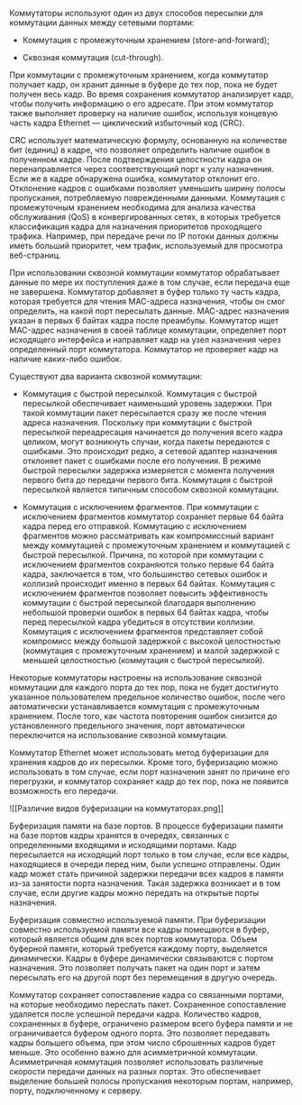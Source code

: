 Коммутаторы используют один из двух способов пересылки для коммутации данных между сетевыми портами:

- Коммутация с промежуточным хранением (store-and-forward);

- Сквозная коммутация (cut-through).

При коммутации с промежуточным хранением, когда коммутатор получает кадр, он хранит данные в буфере до тех пор, пока не будет получен весь кадр. Во время сохранения коммутатор анализирует кадр, чтобы получить информацию о его адресате. При этом коммутатор также выполняет проверку на наличие ошибок, используя концевую часть кадра Ethernet — циклический избыточный код (CRC).

CRC использует математическую формулу, основанную на количестве бит (единиц) в кадре, что позволяет определить наличие ошибок в полученном кадре. После подтверждения целостности кадра он перенаправляется через соответствующий порт к узлу назначения. Если же в кадре обнаружена ошибка, коммутатор отклонит его. Отклонение кадров с ошибками позволяет уменьшить ширину полосы пропускания, потребляемую поврежденными данными. Коммутация с промежуточным хранением необходима для анализа качества обслуживания (QoS) в конвергированных сетях, в которых требуется классификация кадра для назначения приоритетов проходящего трафика. Например, при передаче речи по IP потоки данных должны иметь больший приоритет, чем трафик, используемый для просмотра веб-страниц.

При использовании сквозной коммутации коммутатор обрабатывает данные по мере их поступления даже в том случае, если передача еще не завершена. Коммутатор добавляет в буфер только ту часть кадра, которая требуется для чтения MAC-адреса назначения, чтобы он смог определить, на какой порт пересылать данные. MAC-адрес назначения указан в первых 6 байтах кадра после преамбулы. Коммутатор ищет MAC-адрес назначения в своей таблице коммутации, определяет порт исходящего интерфейса и направляет кадр на узел назначения через определенный порт коммутатора. Коммутатор не проверяет кадр на наличие каких-либо ошибок.

Существуют два варианта сквозной коммутации:

- Коммутация с быстрой пересылкой. Коммутация с быстрой пересылкой обеспечивает наименьший уровень задержки. При такой коммутации пакет пересылается сразу же после чтения адреса назначения. Поскольку при коммутации с быстрой пересылкой переадресация начинается до получения всего кадра целиком, могут возникнуть случаи, когда пакеты передаются с ошибками. Это происходит редко, а сетевой адаптер назначения отклоняет пакет с ошибками после его получения. В режиме быстрой пересылки задержка измеряется с момента получения первого бита до передачи первого бита. Коммутация с быстрой пересылкой является типичным способом сквозной коммутации.

- Коммутация с исключением фрагментов. При коммутации с исключением фрагментов коммутатор сохраняет первые 64 байта кадра перед его отправкой. Коммутацию с исключением фрагментов можно рассматривать как компромиссный вариант между коммутацией с промежуточным хранением и коммутацией с быстрой пересылкой. Причина, по которой при коммутации с исключением фрагментов сохраняются только первые 64 байта кадра, заключается в том, что большинство сетевых ошибок и коллизий происходит именно в первых 64 байтах. Коммутация с исключением фрагментов позволяет повысить эффективность коммутации с быстрой пересылкой благодаря выполнению небольшой проверки ошибок в первых 64 байтах кадра, чтобы перед пересылкой кадра убедиться в отсутствии коллизии. Коммутация с исключением фрагментов представляет собой компромисс между большой задержкой с высокой целостностью (коммутация с промежуточным хранением) и малой задержкой с меньшей целостностью (коммутация с быстрой пересылкой).

Некоторые коммутаторы настроены на использование сквозной коммутации для каждого порта до тех пор, пока не будет достигнуто указанное пользователем предельное количество ошибок, после чего автоматически устанавливается коммутация с промежуточным хранением. После того, как частота повторения ошибок снизится до установленного предельного значения, порт автоматически переключится на использование сквозной коммутации.

Коммутатор Ethernet может использовать метод буферизации для хранения кадров до их пересылки. Кроме того, буферизацию можно использовать в том случае, если порт назначения занят по причине его перегрузки, и коммутатор сохраняет кадр до тех пор, пока не появится возможность его передачи.

![[Различие видов буферизации на коммутаторах.png]]

Буферизация памяти на базе портов. В процессе буферизации памяти на базе портов кадры хранятся в очередях, связанных с определенными входящими и исходящими портами. Кадр пересылается на исходящий порт только в том случае, если все кадры, находящиеся в очереди перед ним, были успешно отправлены. Один кадр может стать причиной задержки передачи всех кадров в памяти из-за занятости порта назначения. Такая задержка возникает и в том случае, если другие кадры можно передать на открытые порты назначения.

Буферизация совместно используемой памяти. При буферизации совместно используемой памяти все кадры помещаются в буфер, который является общим для всех портов коммутатора. Объем буферной памяти, который требуется каждому порту, выделяется динамически. Кадры в буфере динамически связываются с портом назначения. Это позволяет получать пакет на один порт и затем пересылать его на другой порт без перемещения в другую очередь.

Коммутатор сохраняет сопоставление кадра со связанными портами, на которые необходимо переслать пакет. Сохраненное сопоставление удаляется после успешной передачи кадра. Количество кадров, сохраненных в буфере, ограничено размером всего буфера памяти и не ограничивается буфером одного порта. Это позволяет передавать кадры большего объема, при этом число сброшенных кадров будет меньше. Это особенно важно для асимметричной коммутации. Асимметричная коммутация позволяет использовать различные скорости передачи данных на разных портах. Это обеспечивает выделение большей полосы пропускания некоторым портам, например, порту, подключенному к серверу.